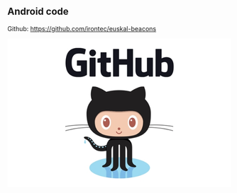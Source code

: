 ## Android code

Github: https://github.com/irontec/euskal-beacons

[team_src]: images/github-logo.jpg
![team][team_src]